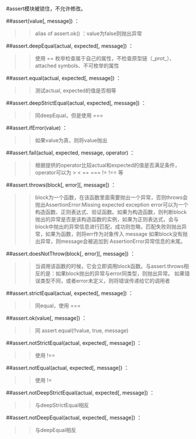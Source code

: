 #assert模块被锁住，不允许修改。


##assert(value[, message]) ：
>> alias of assert.ok() ：value为false则抛出异常

##assert.deepEqual(actual, expected[, message]) ：
>> 使用 == 枚举检查属于自己的属性，不检查原型链（\__prot__）、attached symbols、不可枚举的属性

##assert.equal(actual, expected[, message]) ：
>> 测试actual, expected的值是否相等

##assert.deepStrictEqual(actual, expected[, message]) ：
>> 同deepEqual，但是使用 ===

##assert.ifError(value) ：
>> 如果value为真，则将value抛出

##assert.fail(actual, expected, message, operator) ：
>> 根据提供的operator比较actual和expected的值是否满足条件，operator可以为 > < == === != !== 等

##assert.throws(block[, error]\[, message]) ：
>> block为一个函数，在该函数里面需要抛出一个异常，否则throws会抛出AssertionError:Missing expected exception
>> error可以为一个构造函数、正则表达式、验证函数。如果为构造函数，则判断block抛出的异常是否是该构造函数的实例，如果为正则表达式，会与block中抛出的异常信息进行匹配，成功则忽略，匹配失败则抛出异常，如果为函数，则将err作为对象传入
>> message 如果block没有抛出异常，则message会被追加到 AssertionError异常信息的末尾。

##assert.doesNotThrow(block\[, error][, message]) ：
>> 当调用该函数的时候，它会立即调用block函数。与assert.throws相反的是：如果block抛出的异常与error同类型，则抛出异常。
>> 如果错误类型不同，或者error未定义，则将错误传递给它的调用者

##assert.strictEqual(actual, expected[, message]) ：
>> 同equal，使用 ===

##assert.ok(value[, message]) ：
>> 同 assert.equal(!!value, true, message)

##assert.notStrictEqual(actual, expected[, message]) ：
>> 使用 !==

##assert.notEqual(actual, expected[, message]) ：
>> 使用 !=

##assert.notDeepStrictEqual(actual, expected[, message]) ：
>> 与deepStrictEqual相反

##assert.notDeepEqual(actual, expected[, message]) ：
>> 与deepEqual相反
